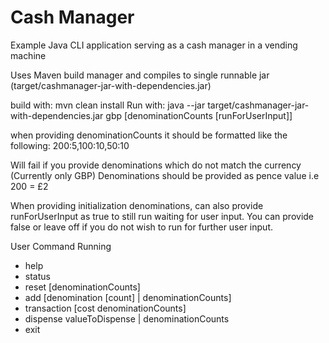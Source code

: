 # Cash Manager
Example Java CLI application serving as a cash manager in a vending machine

Uses Maven build manager and compiles to single runnable jar (target/cashmanager-jar-with-dependencies.jar)

build with: mvn clean install
Run with: java --jar target/cashmanager-jar-with-dependencies.jar gbp [denominationCounts [runForUserInput]]

when providing denominationCounts it should be formatted like the following: 
200:5,100:10,50:10

Will fail if you provide denominations which do not match the currency (Currently only GBP)
Denominations should be provided as pence value i.e 200 = £2

When providing initialization denominations, can also provide runForUserInput as true to still run waiting for user input. You can provide false or leave off if you do not wish to run for further user input.

User Command Running
- help
- status
- reset [denominationCounts]
- add [denomination [count] | denominationCounts]
- transaction [cost denominationCounts]
- dispense valueToDispense | denominationCounts
- exit
